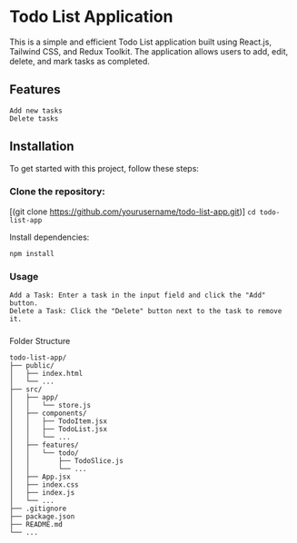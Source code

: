 # Todo List Application

This is a simple and efficient Todo List application built using React.js, Tailwind CSS, and Redux Toolkit. The application allows users to add, edit, delete, and mark tasks as completed.

## Features
```
Add new tasks
Delete tasks
```

## Installation
To get started with this project, follow these steps:

### Clone the repository:
[(git clone https://github.com/yourusername/todo-list-app.git)]
```cd todo-list-app```

Install dependencies:
```
npm install
```

### Usage
```
Add a Task: Enter a task in the input field and click the "Add" button.
Delete a Task: Click the "Delete" button next to the task to remove it.
```

###
Folder Structure
```
todo-list-app/
├── public/
│   ├── index.html
│   └── ...
├── src/
│   ├── app/
│   │   └── store.js
│   ├── components/
│   │   ├── TodoItem.jsx
│   │   ├── TodoList.jsx
│   │   └── ...
│   ├── features/
│   │   └── todo/
│   │       ├── TodoSlice.js
│   │       └── ...
│   ├── App.jsx
│   ├── index.css
│   ├── index.js
│   └── ...
├── .gitignore
├── package.json
├── README.md
└── ...
```
